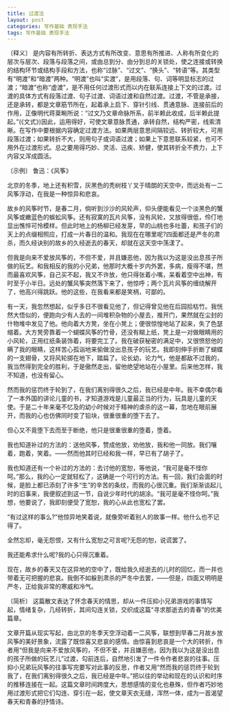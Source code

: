 ```yaml
---
title: 过渡法
layout: post
categories: 写作基础 表现手法
tags: 写作基础 表现手法
---
```


〔释义〕 是内容有所转折、表达方式有所改变、意思有所推进、人称有所变化的层次与层次、段落与段落之间，或由总到分、由分到总的关锁处，使之连接或转换的结构环节或结构手段和方法，也称“过脉”、“过文”、“换头”、“转语”等。其类型有“明渡”和“暗渡”两种。“明渡”也叫“实渡”，是用段落、句、词等明显标志的过渡；“暗渡”也称“虚渡”，是不用任何过渡形式而以内在联系连接上下文的过渡。过渡的具体方式有段落过渡、句子过渡、词语过渡和自然过渡。过渡，不管是承接，还是承转，都是文章筋节所在，起着承上启下、穿针引线、贯通意脉、连接前后的作用，正像明代蒋棻畹所说：“过文乃文章命脉所系，前半赖此收成，后半赖此提起。”(《文式》)因此，运用得好，可使文章意脉贯通，承转自然，结构严密，线索清晰。在写作中要根据内容确定过渡方法。如果两层意思间隔较远、转折较大，可用段落过渡；如果转折不大，则用句子或词语过渡；如果上下意思联系较紧，也可不用外在过渡形式。总之要用得巧妙、灵活、迅疾、矫健，使其转折全不费力，上下内容又浑成圆活。

〔示例〕 鲁迅：《风筝》

北京的冬季，地上还有积雪，灰黑色的秃树枝丫叉于晴朗的天空中，而远处有一二风筝浮动，在我是一种惊异和悲哀。

故乡的风筝时节，是春二月，倘听到沙沙的风轮声，仰头便能看见一个淡黑色的蟹风筝或嫩蓝色的蜈蚣风筝。还有寂寞的瓦片风筝，没有风轮，又放得很低，伶仃地显出憔悴可怜模样。但此时地上的杨柳已经发芽，早的山桃也多吐蕾，和孩子们的天上的点缀相照应，打成一片春日的温和。我现在在哪里呢?四面都还是严冬的肃杀，而久经诀别的故乡的久经逝去的春天，却就在这天空中荡漾了。

但我是向来不爱放风筝的，不但不爱，并且嫌恶他，因为我以为这是没出息孩子所做的玩艺。和我相反的我的小兄弟，他那时大概十岁内外罢，多病，瘦得不堪，然而最喜欢风筝，自己买不起，我又不许放，他只得张着小嘴，呆看着空中出神，有时至于小半日。远处的蟹风筝突然落下来了，他惊呼；两个瓦片风筝的缠绕解开了，他高兴得跳跃。他的这些，在我看来都是笑柄，可鄙的。

有一天，我忽然想起，似乎多日不很看见他了，但记得曾见他在后园拾枯竹。我恍然大悟似的，便跑向少有人去的一间堆积杂物的小屋去，推开门，果然就在尘封的什物堆中发见了他。他向着大方凳，坐在小凳上；便很惊惶地站了起来，失了色瑟缩着。大方凳旁靠着一个蝴蝶风筝的竹骨，还没有糊上纸，凳上是一对做眼睛用的小风轮，正用红纸条装饰着，将要完工了。我在破获秘密的满足中，又很愤怒他的瞒了我的眼睛，这样苦心孤诣地来偷做没出息孩子的玩艺。我即刻伸手折断了蝴蝶的一支翅骨，又将风轮掷在地下，踏扁了。论长幼，论力气，他是都敌不过我的，我当然得到完全的胜利，于是傲然走出，留他绝望地站在小屋里。后来他怎样，我不知道，也没有留心。

然而我的惩罚终于轮到了，在我们离别得很久之后，我已经是中年。我不幸偶尔看了一本外国的讲论儿童的书，才知道游戏是儿童最正当的行为，玩具是儿童的天使。于是二十年来毫不忆及的幼小时候对于精神的虐杀的这一幕，忽地在眼前展开，而我的心也仿佛同时变了铅块，很重很重的堕下去了。

但心又不竟堕下去而至于断绝，他只是很重很重的堕着，堕着。

我也知道补过的方法的：送他风筝，赞成他放，劝他放，我和他一同放。我们嚷着，跑着，笑着。——然而他其时已经和我一样，早已有了胡子了。

我也知道还有一个补过的方法的：去讨他的宽恕，等他说，“我可是毫不怪你呵。”那么，我的心一定就轻松了，这确是一个可行的方法。有一回，我们会面的时候，是脸上都已添刻了许多“生”的辛苦的条纹，而我的心很沉重。我们渐渐谈起儿时的旧事来，我便叙述到这一节，自说少年时代的胡涂。“我可是毫不怪你呵。”我想，他要说了，我即刻便受了宽恕，我的心从此也宽松了罢。

“有过这样的事么?”他惊异地笑着说，就像旁听着别人的故事一样。他什么也不记得了。

全然忘却，毫无怨恨，又有什么宽恕之可言呢?无怨的恕，说谎罢了。

我还能希求什么呢?我的心只得沉重着。

现在，故乡的春天又在这异地的空中了，既给我久经逝去的儿时的回忆，而一并也带着无可把握的悲哀。我倒不如躲到肃杀的严冬中去罢，——但是，四面又明明是严冬，正给我非常的寒威和冷气。

〔简析〕 这篇散文表达了怀念春天的情思，却从一件压抑小兄弟游戏的事情写起，情绪复杂，几经转折，其间勾连关锁，交织成这篇“寻求那逝去的青春”的优美篇章。

文章开篇从现实写起，由北京的冬季天空浮动着一二风筝，联想到早春二月故乡放风筝的美好景象，流露了既惊喜又悲哀的感情。由惊喜到悲哀是一个大的转折，作者用“但我是向来不爱放风筝的，不但不爱，并且嫌恶他，因为我以为这是没出息的孩子所做的玩艺儿”过渡，勾前连后，自然地引发了一件令作者悲哀的往事。压抑小兄弟玩风筝的往事写完要写对此事的反思，作者又用“然而我的惩罚终于轮到我了，在我们离别得很久之后，我已经是中年。”把以往的举动和现在的认识和时序的推移连接在一起。这篇文章时间跨度大，思想感情的变化也悬殊，但作者巧妙地用过渡形式把它们勾连、穿引在一起，使文章天衣无缝，浑然一体，成为一首渴望春天和青春的抒情诗。 